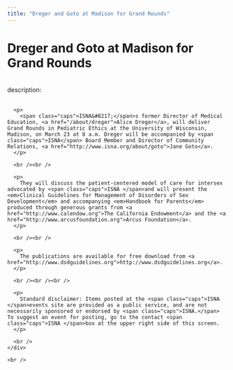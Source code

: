 ```yaml
---
title: "Dreger and Goto at Madison for Grand Rounds"
---
```


# Dreger and Goto at Madison for Grand Rounds

<div class="flexinode-body flexinode-2">
  <div class="flexinode-textarea-1">
    <div class="form-item">
      <br /> <label>description:</label><br /><br /> 
      
      <p>
        <span class="caps">ISNA&#8217;</span>s former Director of Medical Education, <a href="/about/dreger">Alice Dreger</a>, will deliver Grand Rounds in Pediatric Ethics at the University of Wisconsin, Madison, on March 23 at 8 a.m. Dreger will be accompanied by <span class="caps">ISNA</span> Board Member and Director of Community Relations, <a href="http://www.isna.org/about/goto">Jane Goto</a>.
      </p>
      
      <br /><br />
      
      <p>
        They will discuss the patient-centered model of care for intersex advocated by <span class="caps">ISNA </span>and will present the <em>Clinical Guidelines for Management of Disorders of Sex Development</em> and accompanying <em>Handbook for Parents</em> produced through generous grants from <a href="http://www.calendow.org">The California Endowment</a> and the <a href="http://www.arcusfoundation.org">Arcus Foundation</a>.
      </p>
      
      <br /><br />
      
      <p>
        The publications are available for free download from <a href="http://www.dsdguidelines.org">http://www.dsdguidelines.org</a>.
      </p>
      
      <br /><br /><br />
      
      <p>
        Standard disclaimer: Items posted at the <span class="caps">ISNA </span>events site are provided as a public service, and are not necessarily sponsored or endorsed by <span class="caps">ISNA.</span> To suggest an event for posting, go to the contact <span class="caps">ISNA </span>box at the upper right side of this screen.
      </p>
      
      <br />
    </div>
    
    <br />
  </div>
</div>
